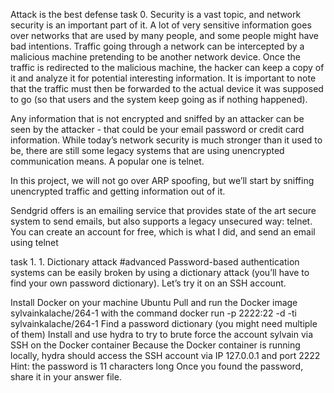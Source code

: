 Attack is the best defense task 0. Security is a vast topic, and network security is an important part of it. A lot of very sensitive information goes over networks that are used by many people, and some people might have bad intentions. Traffic going through a network can be intercepted by a malicious machine pretending to be another network device. Once the traffic is redirected to the malicious machine, the hacker can keep a copy of it and analyze it for potential interesting information. It is important to note that the traffic must then be forwarded to the actual device it was supposed to go (so that users and the system keep going as if nothing happened).

Any information that is not encrypted and sniffed by an attacker can be seen by the attacker - that could be your email password or credit card information. While today’s network security is much stronger than it used to be, there are still some legacy systems that are using unencrypted communication means. A popular one is telnet.

In this project, we will not go over ARP spoofing, but we’ll start by sniffing unencrypted traffic and getting information out of it.

Sendgrid offers is an emailing service that provides state of the art secure system to send emails, but also supports a legacy unsecured way: telnet. You can create an account for free, which is what I did, and send an email using telnet

task 1. 1. Dictionary attack #advanced Password-based authentication systems can be easily broken by using a dictionary attack (you’ll have to find your own password dictionary). Let’s try it on an SSH account.

Install Docker on your machine Ubuntu Pull and run the Docker image sylvainkalache/264-1 with the command docker run -p 2222:22 -d -ti sylvainkalache/264-1 Find a password dictionary (you might need multiple of them) Install and use hydra to try to brute force the account sylvain via SSH on the Docker container Because the Docker container is running locally, hydra should access the SSH account via IP 127.0.0.1 and port 2222 Hint: the password is 11 characters long Once you found the password, share it in your answer file.
